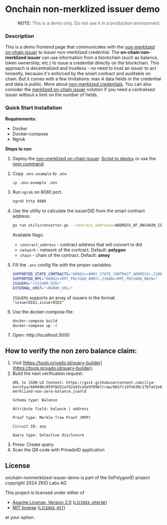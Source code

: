 # Onchain non-merklized issuer demo

> **NOTE**: This is a demo only. Do not use it in a production environment.

### Description

This is a demo frontend page that communicates with the [non-merklized on-chain issuer](https://github.com/0xPolygonID/contracts/blob/main/contracts/examples/BalanceCredentialIssuer.sol) to issuer non-merklized credential. The **on-chain non-merklized issuer** can use information from a blockchain (such as balance, token ownership, etc.) to issue a credential directly on the blockchain. This approach is decentralized and trustless - no need to trust an issuer to act honestly, because it's enforced by the smart contract and auditable on chain. But it comes with a few limitations: max 4 data fields in the credential and data is public. More about [non-merklized credentials](https://docs.iden3.io/protocol/non-merklized/). You can also consider the [merklized on-chain issuer](https://github.com/0xPolygonID/onchain-merklized-issuer-demo) solution if you need a centralised issuer without a limit on the number of fields.

### Quick Start Installation 

**Requirements:**
- Docker
- Docker-compose
- Ngrok

**Steps to run:**

1. Deploy the [non-merklized on-chain issuer](https://github.com/0xPolygonID/contracts/blob/main/contracts/examples/BalanceCredentialIssuer.sol). [Script to deploy](https://github.com/0xPolygonID/contracts/blob/main/scripts/deployBalanceCredentialIssuer.ts) or use the [npm command](https://github.com/0xPolygonID/contracts/blob/d308e1f586ea177005b34872992d16c3cb20e474/package.json#L62). 

2. Copy `.env.example` to `.env`
    ```sh
    cp .env.example .env
    ```

3. Run `ngrok` on 8080 port.
    ```sh
    ngrok http 8080
    ```

4. Use the utility to calculate the issuerDID from the smart contract address:
    ```bash
    go run utils/convertor.go --contract_address=<ADDRESS_OF_ONCHAIN_ISSUER_CONTRACT>
    ```
    Available flags:
    - `contract_address` - contract address that will convert to did
    - `network` - network of the contract. Default: **polygon**
    - `chain` - chain of the contract. Default: **amoy**

5. Fill the `.env` config file with the proper variables:
    ```bash
    SUPPORTED_STATE_CONTRACTS="80002=<AMOY_STATE_CONTRACT_ADDRESS>,21000=<PRIVADO_STATE_CONTRACT_ADDRESS>"
    SUPPORTED_RPC="80002=<RPC_POLYGON_AMOY>,21000=<RPC_PRIVADO_MAIN>"
    ISSUERS="<ISSUER_DID>"
    EXTERNAL_HOST="<NGROK_URL>"
    ```
    `ISSUERS` supports an array of issuers in the format `"issuerDID1,issuerDID2"`

6. Use the docker-compose file:
    ```bash
    docker-compose build
    docker-compose up -d
    ```

7. Open: http://localhost:3000

## How to verify the non zero balance claim:
1. Visit [https://tools.privado.id/query-builder](https://tools.privado.id/query-builder).
2. Build the next verification request:
    ```text
    URL to JSON-LD Context: https://gist.githubusercontent.com/ilya-korotya/660496c859f8d31a7d2a92ca5e970967/raw/6b5fc14fe630c17bfa52e05e08fdc8394c5ea0ce/non-merklized-non-zero-balance.jsonld
    
    Schema type: Balance

    Attribute field: balance | address

    Proof type: Merkle Tree Proof (MTP)

    Circuit ID: any

    Query type: Selective disclosure
    ```
3. Press: Create query
4. Scan the QR code with PrivadoID application

## License

onchain-nonmerklized-issuer-demo is part of the 0xPolygonID project copyright 2024 ZKID Labs AG

This project is licensed under either of

- [Apache License, Version 2.0](https://www.apache.org/licenses/LICENSE-2.0) ([`LICENSE-APACHE`](LICENSE-APACHE))
- [MIT license](https://opensource.org/licenses/MIT) ([`LICENSE-MIT`](LICENSE-MIT))

at your option.
